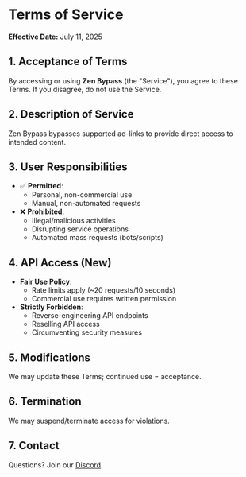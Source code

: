 # Terms of Service  
**Effective Date:** July 11, 2025  

## 1. Acceptance of Terms  
By accessing or using **Zen Bypass** (the "Service"), you agree to these Terms. If you disagree, do not use the Service.  

## 2. Description of Service  
Zen Bypass bypasses supported ad-links to provide direct access to intended content.  

## 3. User Responsibilities  
- ✅ **Permitted**:  
  - Personal, non-commercial use  
  - Manual, non-automated requests  
- ❌ **Prohibited**:  
  - Illegal/malicious activities  
  - Disrupting service operations  
  - Automated mass requests (bots/scripts)  

## 4. API Access (New)  
- **Fair Use Policy**:  
  - Rate limits apply (~20 requests/10 seconds)  
  - Commercial use requires written permission  
- **Strictly Forbidden**:  
  - Reverse-engineering API endpoints  
  - Reselling API access  
  - Circumventing security measures  

## 5. Modifications  
We may update these Terms; continued use = acceptance.  

## 6. Termination  
We may suspend/terminate access for violations.  

## 7. Contact  
Questions? Join our [Discord](https://discord.gg/ua7SCUAg3A).  
